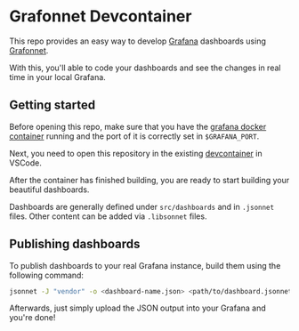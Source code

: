 # Grafonnet Devcontainer

This repo provides an easy way to develop [Grafana](https://grafana.com/) dashboards using [Grafonnet](https://github.com/grafana/grafonnet/).

With this, you'll able to code your dashboards and see the changes in real time in your local Grafana.

## Getting started

Before opening this repo, make sure that you have the [grafana docker container](https://hub.docker.com/r/grafana/grafana) running and the port of it is correctly set in `$GRAFANA_PORT`.

Next, you need to open this repository in the existing [devcontainer](https://code.visualstudio.com/docs/devcontainers/tutorial) in VSCode.

After the container has finished building, you are ready to start building your beautiful dashboards.

Dashboards are generally defined under `src/dashboards` and in `.jsonnet` files. Other content can be added via `.libsonnet` files.

## Publishing dashboards

To publish dashboards to your real Grafana instance, build them using the following command:

```bash
jsonnet -J "vendor" -o <dashboard-name.json> <path/to/dashboard.jsonnet>
```

Afterwards, just simply upload the JSON output into your Grafana and you're done!
